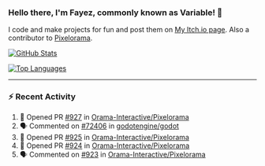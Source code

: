 ### Hello there, I'm Fayez, commonly known as Variable! 👋
I code and make projects for fun and post them on [My Itch.io page](https://variable-industries.itch.io/). Also a contributor to [Pixelorama](https://github.com/Orama-Interactive/Pixelorama).

[![GitHub Stats](https://github-readme-stats.vercel.app/api/?username=Variable-ind&show_icons=true&theme=merko)](https://github.com/anuraghazra/github-readme-stats)

[![Top Languages](https://github-readme-stats.vercel.app/api/top-langs/?username=Variable-ind&layout=compact&theme=merko)](https://github.com/anuraghazra/github-readme-stats)

---

### :zap: Recent Activity

<!--START_SECTION:activity-->
1. 💪 Opened PR [#927](https://github.com/Orama-Interactive/Pixelorama/pull/927) in [Orama-Interactive/Pixelorama](https://github.com/Orama-Interactive/Pixelorama)
2. 🗣 Commented on [#72406](https://github.com/godotengine/godot/issues/72406#issuecomment-1772497608) in [godotengine/godot](https://github.com/godotengine/godot)
3. 💪 Opened PR [#925](https://github.com/Orama-Interactive/Pixelorama/pull/925) in [Orama-Interactive/Pixelorama](https://github.com/Orama-Interactive/Pixelorama)
4. 💪 Opened PR [#924](https://github.com/Orama-Interactive/Pixelorama/pull/924) in [Orama-Interactive/Pixelorama](https://github.com/Orama-Interactive/Pixelorama)
5. 🗣 Commented on [#923](https://github.com/Orama-Interactive/Pixelorama/issues/923#issuecomment-1763295021) in [Orama-Interactive/Pixelorama](https://github.com/Orama-Interactive/Pixelorama)
<!--END_SECTION:activity-->

<!--
**Variable-ind/Variable-ind** is a ✨ _special_ ✨ repository because its `README.md` (this file) appears on your GitHub profile.

Here are some ideas to get you started:
- 🌱 I’m currently studying at ...
- 🔭 I’m currently working on ...
- 👯 I’m looking to collaborate on ...
- 🤔 I’m looking for help with ...
- 💬 Ask me about ...
- 📫 How to reach me: ...
- ⚡ Fun fact: ...
-->
